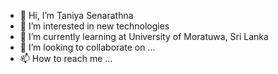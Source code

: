 - 👋 Hi, I’m Taniya Senarathna
- 👀 I’m interested in new technologies
- 🌱 I’m currently learning at University of Moratuwa, Sri Lanka
- 💞️ I’m looking to collaborate on ...
- 📫 How to reach me ...

<!---
TaniyaGSe/TaniyaGSe is a ✨ special ✨ repository because its `README.md` (this file) appears on your GitHub profile.
You can click the Preview link to take a look at your changes.
--->

